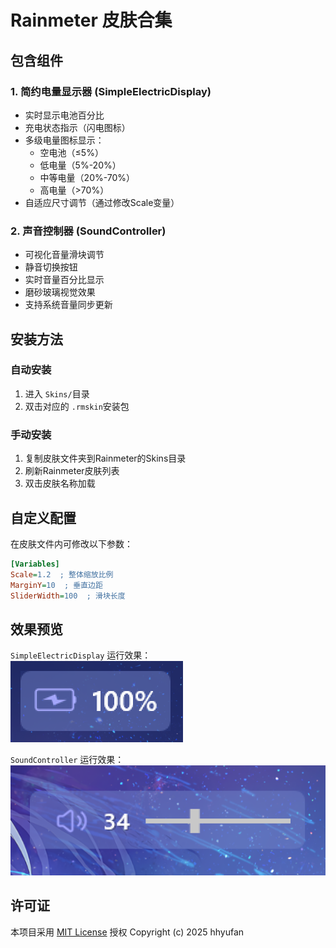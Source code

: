 # Rainmeter 皮肤合集

## 包含组件

### 1. 简约电量显示器 (SimpleElectricDisplay)

- 实时显示电池百分比
- 充电状态指示（闪电图标）
- 多级电量图标显示：
  - 空电池（≤5%）
  - 低电量（5%-20%）
  - 中等电量（20%-70%）
  - 高电量（>70%）
- 自适应尺寸调节（通过修改Scale变量）

### 2. 声音控制器 (SoundController)

- 可视化音量滑块调节
- 静音切换按钮
- 实时音量百分比显示
- 磨砂玻璃视觉效果
- 支持系统音量同步更新

## 安装方法

### 自动安装

1. 进入 `Skins/`目录
2. 双击对应的 `.rmskin`安装包

### 手动安装

1. 复制皮肤文件夹到Rainmeter的Skins目录
2. 刷新Rainmeter皮肤列表
3. 双击皮肤名称加载

## 自定义配置

在皮肤文件内可修改以下参数：

```ini
[Variables]
Scale=1.2  ; 整体缩放比例
MarginY=10  ; 垂直边距
SliderWidth=100  ; 滑块长度
```

## 效果预览

`SimpleElectricDisplay` 运行效果：
![电量显示截图](images\preview.png)

`SoundController` 运行效果：
![声音控制截图](images\preview2.png)

## 许可证

本项目采用 [MIT License](LICENSE) 授权
Copyright (c) 2025 hhyufan
